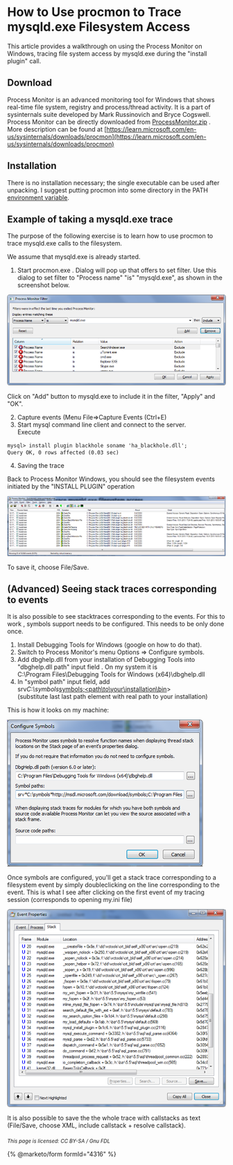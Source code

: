 # How to Use procmon to Trace mysqld.exe Filesystem Access

This article provides a walkthrough on using the Process Monitor on Windows, tracing file system access by mysqld.exe during the "install plugin" call.

## Download

Process Monitor is an advanced monitoring tool for Windows that shows real-time file system, registry and process/thread activity. It is a part of sysinternals suite developed by Mark Russinovich and Bryce Cogswell. Process Monitor can be directly downloaded from [ProcessMonitor.zip](https://download.sysinternals.com/files/ProcessMonitor.zip) . More description can be found at [https://learn.microsoft.com/en-us/sysinternals/downloads/procmon](https://learn.microsoft.com/en-us/sysinternals/downloads/procmon)

## Installation

There is no installation necessary; the single executable can be used after unpacking. I suggest putting procmon into some directory in the PATH [environment variable](https://app.gitbook.com/s/SsmexDFPv2xG2OTyO5yV/server-management/install-and-upgrade-mariadb/mariadb-environment-variables).

## Example of taking a mysqld.exe trace

The purpose of the following exercise is to learn how to use procmon to trace mysqld.exe calls to the filesystem.

We assume that mysqld.exe is already started.

1. Start procmon.exe . Dialog will pop up that offers to set filter. Use this dialog to set filter to "Process name" "is" "mysqld.exe", as shown in the screenshot below.

![Filter Setup](../../.gitbook/assets/filtersetup.png)

Click on "Add" button to mysqld.exe to include it in the filter, "Apply" and "OK".

2. Capture events (Menu File=>Capture Events (Ctrl+E)
3. Start mysql command line client and connect to the server.\
   Execute

```
mysql> install plugin blackhole soname 'ha_blackhole.dll';
Query OK, 0 rows affected (0.03 sec)
```

4. Saving the trace

Back to Process Monitor Windows, you should see the filesystem events initiated by the "INSTALL PLUGIN" operation

![Process Monitor Events](../../.gitbook/assets/procmon_events.png)

To save it, choose File/Save.

## (Advanced) Seeing stack traces corresponding to events

It is also possible to see stacktraces corresponding to the events. For this to work , symbols support needs to be configured. This needs to be only done once.

1. Install Debugging Tools for Windows (google on how to do that).
2. Switch to Process Monitor's menu Options => Configure symbols.
3. Add dbghelp.dll from your installation of Debugging Tools into "dbghelp.dll path" input field . On my system it is\
   C:\Program Files\Debugging Tools for Windows (x64)\dbghelp.dll
4. In "symbol path" input field, add\
   sr&#x76;_&#x43;:\symbols_[symbols;\<path\to\your\installation\bin](https://msdl.microsoft.com/download/symbols;%3Cpath/to/your/installation/bin)>\
   (substitute last last path element with real path to your installation)

This is how it looks on my machine:

![Symbol Config](../../.gitbook/assets/symbol_config.png)

Once symbols are configured, you'll get a stack trace corresponding to a filesystem event by simply doubleclicking on the line corresponding to the event. This is what I see after clicking on the first event of my tracing session (corresponds to opening my.ini file)

![Callstack](../../.gitbook/assets/Callstack.png)

It is also possible to save the the whole trace with callstacks as text (File/Save, choose XML, include callstack + resolve callstack).

<sub>_This page is licensed: CC BY-SA / Gnu FDL_</sub>

{% @marketo/form formId="4316" %}
